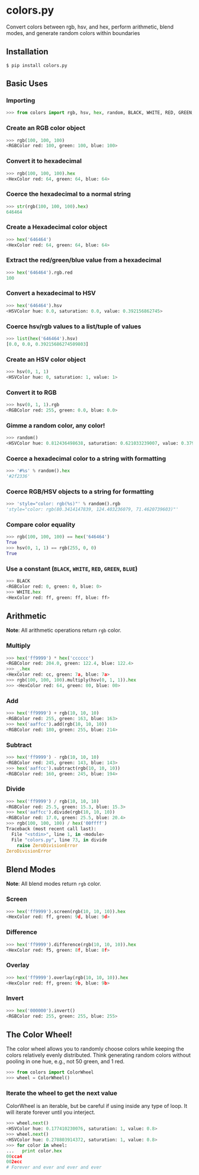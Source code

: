 # colors.py
Convert colors between rgb, hsv, and hex, perform arithmetic, blend modes, and generate random colors within boundaries
## Installation
```$ pip install colors.py```
## Basic Uses
### Importing
```python
>>> from colors import rgb, hsv, hex, random, BLACK, WHITE, RED, GREEN, BLUE
```
### Create an RGB color object
```python
>>> rgb(100, 100, 100)
<RGBColor red: 100, green: 100, blue: 100>
```
### Convert it to hexadecimal
```python
>>> rgb(100, 100, 100).hex
<HexColor red: 64, green: 64, blue: 64>
```
### Coerce the hexadecimal to a normal string
```python
>>> str(rgb(100, 100, 100).hex)
646464
```
### Create a Hexadecimal color object
```python
>>> hex('646464')
<HexColor red: 64, green: 64, blue: 64>
```
### Extract the red/green/blue value from a hexadecimal
```python
>>> hex('646464').rgb.red
100
```
### Convert a hexadecimal to HSV
```python
>>> hex('646464').hsv
<HSVColor hue: 0.0, saturation: 0.0, value: 0.392156862745>
```
### Coerce hsv/rgb values to a list/tuple of values
```python
>>> list(hex('646464').hsv)
[0.0, 0.0, 0.39215686274509803]
```
### Create an HSV color object
```python
>>> hsv(0, 1, 1)
<HSVColor hue: 0, saturation: 1, value: 1>
```
### Convert it to RGB
```python
>>> hsv(0, 1, 1).rgb
<RGBColor red: 255, green: 0.0, blue: 0.0>
```
### Gimme a random color, any color!
```python
>>> random()
<HSVColor hue: 0.812436498638, saturation: 0.621033239007, value: 0.379850638405>
```
### Coerce a hexadecimal color to a string with formatting
```python
>>> '#%s' % random().hex
'#2f2336'
```
### Coerce RGB/HSV objects to a string for formatting
```python
>>> 'style="color: rgb(%s)"' % random().rgb
'style="color: rgb(80.3414147839, 124.403236079, 71.4620739603)"'
```
### Compare color equality
```python
>>> rgb(100, 100, 100) == hex('646464')
True
>>> hsv(0, 1, 1) == rgb(255, 0, 0)
True
```
### Use a constant (`BLACK`, `WHITE`, `RED`, `GREEN`, `BLUE`)
```python
>>> BLACK
<RGBColor red: 0, green: 0, blue: 0>
>>> WHITE.hex
<HexColor red: ff, green: ff, blue: ff>
```
## Arithmetic
**Note**: All arithmetic operations return `rgb` color.
### Multiply
```python
>>> hex('ff9999') * hex('cccccc')
<RGBColor red: 204.0, green: 122.4, blue: 122.4>
>>> _.hex
<HexColor red: cc, green: 7a, blue: 7a>
>>> rgb(100, 100, 100).multiply(hsv(0, 1, 1)).hex
>>> <HexColor red: 64, green: 00, blue: 00>
```
### Add
```python
>>> hex('ff9999') + rgb(10, 10, 10)
<RGBColor red: 255, green: 163, blue: 163>
>>> hex('aaffcc').add(rgb(10, 10, 10))
<RGBColor red: 180, green: 255, blue: 214>
```
### Subtract
```python
>>> hex('ff9999') - rgb(10, 10, 10)
<RGBColor red: 245, green: 143, blue: 143>
>>> hex('aaffcc').subtract(rgb(10, 10, 10))
<RGBColor red: 160, green: 245, blue: 194>
```
### Divide
```python
>>> hex('ff9999') / rgb(10, 10, 10)
<RGBColor red: 25.5, green: 15.3, blue: 15.3>
>>> hex('aaffcc').divide(rgb(10, 10, 10))
<RGBColor red: 17.0, green: 25.5, blue: 20.4>
>>> rgb(100, 100, 100) / hex('00ffff')
Traceback (most recent call last):
  File "<stdin>", line 1, in <module>
  File "colors.py", line 73, in divide
    raise ZeroDivisionError
ZeroDivisionError
```
## Blend Modes
**Note**: All blend modes return `rgb` color.
### Screen
```python
>>> hex('ff9999').screen(rgb(10, 10, 10)).hex
<HexColor red: ff, green: 9d, blue: 9d>
```
### Difference
```python
>>> hex('ff9999').difference(rgb(10, 10, 10)).hex
<HexColor red: f5, green: 8f, blue: 8f>
```
### Overlay
```python
>>> hex('ff9999').overlay(rgb(10, 10, 10)).hex
<HexColor red: ff, green: 9b, blue: 9b>
```
### Invert
```python
>>> hex('000000').invert()
<RGBColor red: 255, green: 255, blue: 255>
```
## The Color Wheel!
The color wheel allows you to randomly choose colors while keeping the colors relatively evenly distributed. Think generating random colors without pooling in one hue, e.g., not 50 green, and 1 red.
```python
>>> from colors import ColorWheel
>>> wheel = ColorWheel()
```
### Iterate the wheel to get the next value
ColorWheel is an iterable, but be careful if using inside any type of loop. It will iterate forever until you interject.
```python
>>> wheel.next()
<HSVColor hue: 0.177410230076, saturation: 1, value: 0.8>
>>> wheel.next()
<HSVColor hue: 0.278803914372, saturation: 1, value: 0.8>
>>> for color in wheel:
...   print color.hex
00cca4
002ecc
# Forever and ever and ever and ever
```